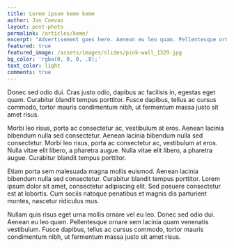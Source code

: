 ```yaml
---
title: Lorem ipsum keme keme
author: Jon Cuevas
layout: post-photo
permalink: /articles/keme/
excerpt: "Advertisement goes here. Aenean eu leo quam. Pellentesque ornare sem lacinia quam venenatis vestibulum. Maecenas sed diam eget risus varius blandit sit amet non magna. Donec sed odio dui."
featured: true
featured_image: /assets/images/slides/pink-wall_1329.jpg
bg_color: 'rgba(0, 0, 0, .8);'
text_color: light
comments: true
---
```

<p class="lead">Donec sed odio dui. Cras justo odio, dapibus ac facilisis in, egestas eget quam. Curabitur blandit tempus porttitor. Fusce dapibus, tellus ac cursus commodo, tortor mauris condimentum nibh, ut fermentum massa justo sit amet risus.</p>

Morbi leo risus, porta ac consectetur ac, vestibulum at eros. Aenean lacinia bibendum nulla sed consectetur. Aenean lacinia bibendum nulla sed consectetur. Morbi leo risus, porta ac consectetur ac, vestibulum at eros. Nulla vitae elit libero, a pharetra augue. Nulla vitae elit libero, a pharetra augue. Curabitur blandit tempus porttitor.

Etiam porta sem malesuada magna mollis euismod. Aenean lacinia bibendum nulla sed consectetur. Curabitur blandit tempus porttitor. Lorem ipsum dolor sit amet, consectetur adipiscing elit. Sed posuere consectetur est at lobortis. Cum sociis natoque penatibus et magnis dis parturient montes, nascetur ridiculus mus.

Nullam quis risus eget urna mollis ornare vel eu leo. Donec sed odio dui. Aenean eu leo quam. Pellentesque ornare sem lacinia quam venenatis vestibulum. Fusce dapibus, tellus ac cursus commodo, tortor mauris condimentum nibh, ut fermentum massa justo sit amet risus.